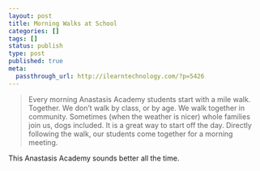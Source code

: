 ```yaml
---
layout: post
title: Morning Walks at School
categories: []
tags: []
status: publish
type: post
published: true
meta:
  passthrough_url: http://ilearntechnology.com/?p=5426
---
```


>Every morning Anastasis Academy students start with a mile walk. Together. We don’t walk by class, or by age. We walk together in community. Sometimes (when the weather is nicer) whole families join us, dogs included. It is a great way to start off the day. Directly following the walk, our students come together for a morning meeting.



This Anastasis Academy sounds better all the time.
